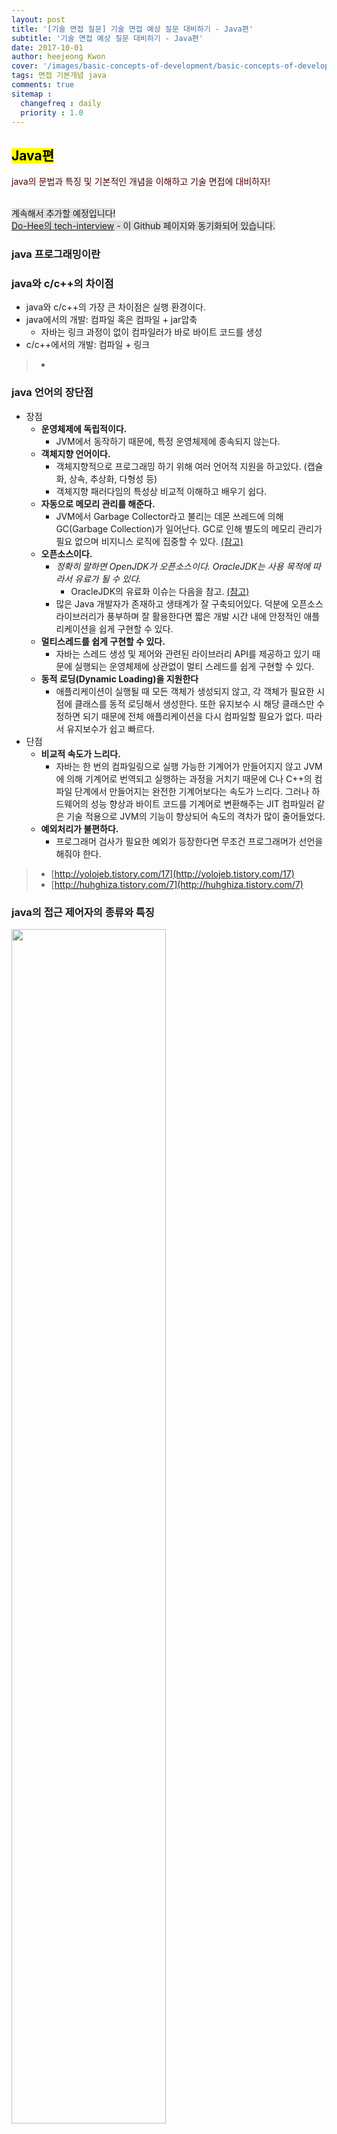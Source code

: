 ```yaml
---
layout: post
title: '[기술 면접 질문] 기술 면접 예상 질문 대비하기 - Java편'
subtitle: '기술 면접 예상 질문 대비하기 - Java편'
date: 2017-10-01
author: heejeong Kwon
cover: '/images/basic-concepts-of-development/basic-concepts-of-development-main.png'
tags: 면접 기본개념 java
comments: true
sitemap :
  changefreq : daily
  priority : 1.0
---
```


## <mark>Java편</mark>  
<span style="color:#4d0000">java의 문법과 특징 및 기본적인 개념을 이해하고 기술 면접에 대비하자!</span>  

<br> <span style="background-color: #e1e1e1">계속해서 추가할 예정입니다!<span>
<br> [Do-Hee의 tech-interview](https://github.com/Do-Hee/tech-interview) - 이 Github 페이지와 동기화되어 있습니다.

### java 프로그래밍이란

### java와 c/c++의 차이점
- java와 c/c++의 가장 큰 차이점은 실행 환경이다.
- java에서의 개발: 컴파일 혹은 컴파일 + jar압축
  - 자바는 링크 과정이 없이 컴파일러가 바로 바이트 코드를 생성
- c/c++에서의 개발: 컴파일 + 링크

> - []()

### java 언어의 장단점
- 장점
  - **운영체제에 독립적이다.**
    - JVM에서 동작하기 때문에, 특정 운영체제에 종속되지 않는다.
  - **객체지향 언어이다.**
    - 객체지향적으로 프로그래밍 하기 위해 여러 언어적 지원을 하고있다. (캡슐화, 상속, 추상화, 다형성 등)
    - 객체지향 패러다임의 특성상 비교적 이해하고 배우기 쉽다.
  - **자동으로 메모리 관리를 해준다.**
    - JVM에서 Garbage Collector라고 불리는 데몬 쓰레드에 의해 GC(Garbage Collection)가 일어난다. GC로 인해 별도의 메모리 관리가 필요 없으며 비지니스 로직에 집중할 수 있다. [(참고)](http://www.jpstory.net/2013/12/15/garbage-collection-in-java/)
  - **오픈소스이다.**
    - *정확히 말하면 OpenJDK가 오픈소스이다. OracleJDK는 사용 목적에 따라서 유료가 될 수 있다.*
      - OracleJDK의 유료화 이슈는 다음을 참고. [(참고)](https://okky.kr/article/490213)
    - 많은 Java 개발자가 존재하고 생태계가 잘 구축되어있다. 덕분에 오픈소스 라이브러리가 풍부하며 잘 활용한다면 짧은 개발 시간 내에 안정적인 애플리케이션을 쉽게 구현할 수 있다.
  - **멀티스레드를 쉽게 구현할 수 있다.**
    - 자바는 스레드 생성 및 제어와 관련된 라이브러리 API를 제공하고 있기 때문에 실행되는 운영체제에 상관없이 멀티 스레드를 쉽게 구현할 수 있다.
  - **동적 로딩(Dynamic Loading)을 지원한다**
    - 애플리케이션이 실행될 때 모든 객체가 생성되지 않고, 각 객체가 필요한 시점에 클래스를 동적 로딩해서 생성한다. 또한 유지보수 시 해당 클래스만 수정하면 되기 때문에 전체 애플리케이션을 다시 컴파일할 필요가 없다. 따라서 유지보수가 쉽고 빠르다.
- 단점
  - **비교적 속도가 느리다.**
    - 자바는 한 번의 컴파일링으로 실행 가능한 기계어가 만들어지지 않고 JVM에 의해 기계어로 번역되고 실행하는 과정을 거치기 때문에 C나 C++의 컴파일 단계에서 만들어지는 완전한 기계어보다는 속도가 느리다. 그러나 하드웨어의 성능 향상과 바이트 코드를 기계어로 변환해주는 JIT 컴파일러 같은 기술 적용으로 JVM의 기능이 향상되어 속도의 격차가 많이 줄어들었다.
  - **예외처리가 불편하다.**
    - 프로그래머 검사가 필요한 예외가 등장한다면 무조건 프로그래머가 선언을 해줘야 한다.

> - [http://yolojeb.tistory.com/17](http://yolojeb.tistory.com/17)
> - [http://huhghiza.tistory.com/7](http://huhghiza.tistory.com/7)

### java의 접근 제어자의 종류와 특징
<img src="./images/access-controller.png" width="70%" height="70%">

### OOP의 4가지 특징
1. 추상화
    * 구체적인 사물들의 공통적인 특징을 파악해서 이를 하나의 개념(집합)으로 다루는 것
2. 캡슐화
    * 정보 은닉(information hiding): 필요가 없는 정보는 외부에서 접근하지 못하도록 제한하는 것
3. 일반화 관계
    * 여러 개체들이 가진 공통된 특성을 부각시켜 하나의 개념이나 법칙으로 성립시키는 과정
4. 다형성
    * 서로 다른 클래스의 객체가 같은 메시지를 받았을 때 각자의 방식으로 동작하는 능력

> - [https://gmlwjd9405.github.io/2018/07/05/oop-features.html](https://gmlwjd9405.github.io/2018/07/05/oop-features.html)

### OOP의 5대 원칙 (SOLID)
* **S**: 단일 책임 원칙(SRP, Single Responsibility Principle)
  * 객체는 단 하나의 책임만 가져야 한다.
* **O**: 개방-폐쇄 원칙(OCP, Open Closed Principle)
  * 기존의 코드를 변경하지 않으면서 기능을 추가할 수 있도록 설계가 되어야 한다.
* **L**: 리스코프 치환 원칙(LSP, Liskov Substitution Principle)
  * 일반화 관계에 대한 이야기며, 자식 클래스는 최소한 자신의 부모 클래스에서 가능한 행위는 수행할 수 있어야 한다.
* **I**: 의존 역전 원칙(DIP, Dependency Inversion Principle)
  * 의존 관계를 맺을 때 변화하기 쉬운 것 또는 자주 변화하는 것보다는 변화하기 어려운 것, 거의 변화가 없는 것에 의존하라는 것이다.
* **D**: 인터페이스 분리 원칙(ISP, Interface Segregation Principle)
  * 인터페이스를 클라이언트에 특화되도록 분리시키라는 설계 원칙이다.

> - [https://gmlwjd9405.github.io/2018/07/05/oop-solid.html](https://gmlwjd9405.github.io/2018/07/05/oop-solid.html)

### 객체지향 프로그래밍과 절차지향 프로그래밍의 차이
* 절차지향 프로그래밍
  * 실행하고자 하는 절차를 정하고, 이 절차대로 프로그래밍하는 방법
  * 목적을 달성하기 위한 일의 흐름에 중점을 둔다.
* 객체지향 프로그래밍
  * 실세상의 물체를 객체로 표현하고, 이들 사이의 관계, 상호 작용을 프로그램으로 나타낸다.
  * 객체를 추출하고 객체들의 관계를 결정하고 이들의 상호 작용에 필요한 함수(메서드)와 변수(필드)를 설계 및 구현하다.
  * 객체 지향의 행심은 연관되어 있는 변수와 메서드를 하나의 그룹으로 묶어서 그룹핑하는 것이다.
  * 사람의 사고와 가장 비슷하게 프로그래밍을 하기 위해서 생성된 기법
  * 하나의 클래스를 바탕으로 서로 다른 상태를 가진 인스턴스를 만들면 서로 다른 행동을 하게 된다. 즉, 하나의 클래스가 여러 개의 인스턴스가 될 수 있다는 점이 객체 지향이 제공하는 가장 기본적인 재활용성이라고 할 수 있다.

### 객체지향(Object-Oriented)이란


### java의 non-static 멤버와 static 멤버의 차이
* non-static 멤버
  * 공간적 특성: **멤버는 객체마다 별도로 존재한다.**
    * ***인스턴스 멤버*** 라고 부른다.
  * 시간적 특성: **객체 생성 시에 멤버가 생성된다.**
    * 객체가 생길 때 멤버도 생성된다.
    * 객체 생성 후 멤버 사용이 가능하다.
    * 객체가 사라지면 멤버도 사라진다.
  * 공유의 특성: **공유되지 않는다.**
    * 멤버는 객체 내에 각각의 공간을 유지한다.
* static 멤버
  * 공간적 특성: **멤버는 클래스당 하나가 생성된다.**
    * 멤버는 객체 내부가 아닌 별도의 공간에 생성된다.
    * ***클래스 멤버*** 라고 부른다.
  * 시간적 특성: **클래스 로딩 시에 멤버가 생성된다.**
    * 객체가 생기기 전에 이미 생성된다.
    * 객체가 생기기 전에도 사용이 가능하다. (즉, 객체를 생성하지 않고도 사용할 수 있다.)
    * 객체가 사라져도 멤버는 사라지지 않는다.
    * 멤버는 프로그램이 종료될 때 사라진다.
  * 공유의 특성: **동일한 클래스의 모든 객체들에 의해 공유된다.**

> - [https://gmlwjd9405.github.io/2018/08/04/java-static.html](https://gmlwjd9405.github.io/2018/08/04/java-static.html)

### java의 final 키워드 (final/finally/finalize)
* final 키워드
  * 개념: 변수나 메서드 또는 클래스가 '변경 불가능'하도록 만든다.
  * 원시(Primitive) 변수에 적용 시
    * 해당 변수의 값은 변경이 불가능하다.
  * 참조(Reference) 변수에 적용 시
    * 참조 변수가 힙(heap) 내의 다른 객체를 가리키도록 변경할 수 없다.
  * 메서드에 적용 시
    * 해당 메서드를 오버라이드할 수 없다.
  * 클래스에 적용 시
    * 해당 클래스의 하위 클래스를 정의할 수 없다.
* finally 키워드
  * 개념: try/catch 블록이 종료될 때 항상 실행될 코드 블록을 정의하기 위해 사용한다.
  * finally는 선택적으로 try 혹은 catch 블록 뒤에 정의할 때 사용한다.
  * finally 블록은 예외가 발생하더라도 항상 실행된다.
    * 단, JVM이 try 블록 실행 중에 종료되는 경우는 제외한다.
  * finally 블록은 종종 뒷마무리 코드를 작성하는 데 사용된다.
  * finally 블록은 try와 catch 블록 다음과, 통제권이 이전으로 다시 돌아가기 전 사이에 실행된다.
* finalize() 메서드
  * 개념: 쓰레기 수집기(GC, Garbage Collector)가 더 이상의 참조가 존재하지 않는 객체를 메모리에서 삭제하겠다고 결정하는 순간 호출된다.
  * Object 클래스의 finalize() 메서드를 오버라이드해서 맞춤별 GC를 정의할 수 있다.
    * `protected void finalize() throws Throwable { // 파일 닫기, 자원 반환 등등 }`

> - [https://gmlwjd9405.github.io/2018/08/06/java-final.html](https://gmlwjd9405.github.io/2018/08/06/java-final.html)

### java의 제네릭(Generic)과 c++의 템플릿(Template)의 차이
* java의 제네릭(Generic)
  * 개념: 모든 종류의 타입을 다룰 수 있도록 일반화된 타입 매개 변수(generic type)로 클래스나 메서드를 선언하는 기법
  * <img src="./images/generics.png" width="60%" height="60%">
  * 처리 방법: 타입 제거(type erasure)라는 개념에 근거한다.
    * 소스 코드를 JVM이 인식하는 바이트 코드로 변환할 때 인자로 주어진 타입을 제거하는 기술이다.
    * 제네릭이 있다고 해서 크게 달라지는 것은 없다. 단지 코드를 좀 더 예쁘게 할 뿐이다.
    * 그래서 java의 제네릭(Generic)은 때로는 **문법적 양념(syntactic sugar)** 이라고 부른다.
~~~java
Vector<String> vector = new Vector<String>();
vector.add(new String("hello"));
String str = vector.get(0);

// 컴파일러가 아래와 같이 변환
Vector vector = new Vector();
vector.add(new String("hello"));
String str = (String) vector.get(0);
~~~
* c++의 템플릿(Template)
  * 개념: 템플릿은 하나의 클래스를 서로 다른 여러 타입에 재사용할 수 있도록 하는 방법
    * 예를 들어 여러 타입의 객체를 저장할 수 있는 연결리스트와 같은 자료구조를 만들 수 있다.
  * 처리 방법: 컴파일러는 인자로 주어진 각각의 타입에 대해 별도의 템플릿 코드를 생성한다.
    * 예를 들어 MyClass<Foo>가 MyClass<Bar>와 정적 변수(static variable)를 공유하지 않는다.
    * 하지만 java에서 정적 변수는 제네릭(Generic) 인자로 어떤 타입을 주었는지에 관계없이 MyClass로 만든 모든 객체가 공유한다.
    * 즉, 템플릿은 좀 더 **우아한 형태의 매크로** 다.
~~~c
/** MyClass.h **/
template<class T> class MyClass {
  public:
    static int val;
    MyClass(int v) { val = v; }
};

/** MyClass.cpp **/
template<typename T>
int MyClass<T>::bar;
template class MyClass<Foo>;
template class MyClass<Bar>;

/** main.cpp **/
MyClass<Foo> * foo1 = new MyClass<Foo>(10);
MyClass<Foo> * foo2 = new MyClass<Foo>(15);
MyClass<Bar> * bar1 = new MyClass<Bar>(20);
MyClass<Bar> * bar2 = new MyClass<Bar>(35);
int f1 = foo1->val; // 15
int f2 = foo2->val; // 15
int b1 = bar1->val; // 35
int b2 = bar2->val; // 35
~~~

* java의 제네릭과 c++의 템플릿의 차이
  1. List<String>처럼 코드를 작성할 수 있다는 이유에서 동등한 개념으로 착각하기 쉽지만 두 언어가 이를 처리하는 방법은 아주 많이 다르다.
  2. c++의 Template에는 int와 같은 기본 타입을 인자로 넘길 수 있지만, java의 Generic에서는 Integer을 대신 사용해야 한다.
  3. c++의 Template은 인자로 주어진 타입으로부터 객체를 만들어 낼 수 있지만, java에서는 불가능하다.
  4. java에서 MyClass로 만든 모든 객체는 Generic 타입 인자가 무엇이냐에 관계없이 전부 동등한 타입이다.(실행 시간에 타입 인자 정보는 삭제된다.)
      * c++에서는 다른 Template 타입 인자를 사용해 만든 객체는 서로 다른 타입의 객체이다.
  5. java의 경우 Generic 타입 인자를 특정한 타입이 되도록 제한할 수 있다.
      * 예를 들어 CardDeck을 Generic 클래스로 정의할 때 CardGame의 하위 클래스만 사용되도록 제한할 수 있다.
  6. java에서 Generic 타입의 인자는 정적 메서드나 변수를 선언하는 데 사용될 수 없다.
      * 왜냐하면 MyClass<Foo>나 MyClass<Bar>가 이 메서드와 변수를 공유하기 때문이다.
      * c++ Template은 이 두 클래스를 다른 클래스로 처리하므로 Template 타입 인자를 정적 메서드나 변수를 선언하는 데 사용할 수 있다.

> - [코딩 인터뷰 완전 분석, 프로그래밍인사이트](https://www.kyobobook.co.kr/product/detailViewKor.laf?mallGb=KOR&ejkGb=KOR&barcode=9788966263080&OV_REFFER=http://click.linkprice.com/click.php?m=kbbook&a=A100532541&l=9999&l_cd1=0&u_id=jm0gctc7ca029ofs02yqe&l_cd2=0&tu=https%3A%2F%2Fwww.kyobobook.co.kr%2Fproduct%2FdetailViewKor.laf%3FmallGb%3DKOR%26ejkGb%3DKOR%26barcode%3D9788966263080)

### java의 가비지 컬렉션(Garbage Collection) 처리 방법

### 객체 직렬화(Serialization)와 역직렬화(Deserialization)란 무엇인가

### 클래스, 객체, 인스턴스의 차이
* 클래스(Class)
  * 객체를 만들어 내기 위한 **설계도** 혹은 틀
  * 연관되어 있는 변수와 메서드의 집합
* 객체(Object)
  * 소프트웨어 세계에 **구현할 대상**
  * 클래스에 선언된 모양 그대로 생성된 실체
  <!-- * 일반적으로 설계도인 클래스가 구체적인 실체인 인스턴스(인스턴스화)가 되었을 때 '객체'라고 부른다.
    * 즉, 메모리에 할당된 실체화된 인스턴스를 '객체'라고 부른다. -->
  * ***'클래스의 인스턴스(instance)'*** 라고도 부른다.
  * 객체는 모든 인스턴스를 대표하는 포괄적인 의미를 갖는다.
  * oop의 관점에서 클래스의 타입으로 선언되었을 때 '객체'라고 부른다.
* 인스턴스(Instance)
  * 설계도를 바탕으로 소프트웨어 세계에 **구현된 구체적인 실체**
    * 즉, 객체를 소프트웨어에 실체화 하면 그것을 '인스턴스'라고 부른다.
    * 실체화된 인스턴스는 메모리에 할당된다.
  * 인스턴스는 객체에 포함된다고 볼 수 있다.
  * oop의 관점에서 객체가 메모리에 할당되어 실제 사용될 때 '인스턴스'라고 부른다.
  * 추상적인 개념(또는 명세)과 구체적인 객체 사이의 **관계** 에 초점을 맞출 경우에 사용한다.
    * *'~의 인스턴스'* 의 형태로 사용된다.
    * 객체는 클래스의 인스턴스다.
    * 객체 간의 링크는 클래스 간의 연관 관계의 인스턴스다.
    * 실행 프로세스는 프로그램의 인스턴스다.
  * 즉, 인스턴스라는 용어는 반드시 클래스와 객체 사이의 관계로 한정지어서 사용할 필요는 없다.
  * 인스턴스는 어떤 원본(추상적인 개념)으로부터 '생성된 복제본'을 의미한다.
~~~java
/* 클래스 */
public class Animal {
  ...
}
/* 객체와 인스턴스 */
public class Main {
  public static void main(String[] args) {
    Animal cat, dog; // '객체'

    // 인스턴스화
    cat = new Animal(); // cat은 Animal 클래스의 '인스턴스'(객체를 메모리에 할당)
    dog = new Animal(); // dog은 Animal 클래스의 '인스턴스'(객체를 메모리에 할당)
  }
}
~~~
* Q. 클래스 VS 객체
  * 클래스는 '설계도', 객체는 '설계도로 구현한 모든 대상'을 의미한다.
* Q. 객체 VS 인스턴스
  * 클래스의 타입으로 선언되었을 때 객체라고 부르고, 그 객체가 메모리에 할당되어 실제 사용될 때 인스턴스라고 부른다.
  * 객체는 현실 세계에 가깝고, 인스턴스는 소프트웨어 세계에 가깝다.
  * 객체는 '실체', 인스턴스는 '관계'에 초점을 맞춘다.
    * 객체를 '클래스의 인스턴스'라고도 부른다.
  <!-- * 로직을 설계할 때 나타나는 대상을 객체라고 부르고, 구체적인 코드 상에서 나타나는 객체를 인스턴스라고 부른다. -->
  * ***'방금 인스턴스화하여 레퍼런스를 할당한' 객체를 인스턴스라고 말하지만, 이는 원본(추상적인 개념)으로부터 생성되었다는 것에 의미를 부여하는 것일 뿐 엄격하게 객체와 인스턴스를 나누긴 어렵다.***
* 추상화 기법
  1. 분류(Classification)
      * 객체 -> 클래스
      * 실재하는 객체들을 공통적인 속성을 공유하는 범부 또는 추상적인 개념으로 묶는 것
  2. 인스턴스화(Instantiation)
      * 클래스 -> 인스턴스
      * 분류의 반대 개념. 범주나 개념으로부터 실재하는 객체를 만드는 과정
      * 구체적으로 클래스 내의 객체에 대해 특정한 변형을 정의하고, 이름을 붙인 다음, 그것을 물리적인 어떤 장소에 위치시키는 등의 작업을 통해 인스턴스를 만드는 것을 말한다.
      * '예시(Exemplification)'라고도 부른다.

> - [https://www.slipp.net/questions/126](https://www.slipp.net/questions/126)
> - [https://opentutorials.org/course/1223/5400](https://opentutorials.org/course/1223/5400)
> - [http://cerulean85.tistory.com/149](http://cerulean85.tistory.com/149)
> - [https://www.ijemin.com/blog/%EC%98%A4%EB%B8%8C%EC%A0%9D%ED%8A%B8%EC%99%80-%EC%9D%B8%EC%8A%A4%ED%84%B4%EC%8A%A4%EC%9D%98-%EC%B0%A8%EC%9D%B4-difference-between-obect-and-instance/](https://www.ijemin.com/blog/%EC%98%A4%EB%B8%8C%EC%A0%9D%ED%8A%B8%EC%99%80-%EC%9D%B8%EC%8A%A4%ED%84%B4%EC%8A%A4%EC%9D%98-%EC%B0%A8%EC%9D%B4-difference-between-obect-and-instance/)

### 객체(Object)란 무엇인가

### 오버로딩과 오버라이딩의 차이(Overloading vs Overriding)
<!-- [](#){name=Overloading-vs-Overriding} -->
* 오버로딩(Overloading)
  * 두 메서드가 같은 이름을 갖고 있으나 인자의 수나 자료형이 다른 경우
  * Ex)
    * `public double computeArea(Circle c) { ... }`
    * `public double computeArea(Circle c1, Circle c2) { ... }`
    * `public double computeArea(Square c) { ... }`
* 오버라이딩(Overriding)
  * 상위 클래스의 메서드와 이름과 용례(signature)가 같은 함수를 하위 클래스에 재정의하는 것
  * 상속 관계에 있는 클래스 간에 같은 이름의 메서드를 정의
  * Ex) Circle에서 printMe() 메서드를 재정의한다.
~~~java
public abstract class Shape {
    public void printMe() { System.out.println("Shape"); }
    public abstract double computeArea();
}
public class Circle extends Shape {
    private double rad = 5;
    @Override // 개발자의 실수를 방지하기 위해 @Override(annotation) 쓰는 것을 권장
    public void printMe() { System.out.println("Circle"); }
    public double computeArea() { return rad * rad * 3.15; }
}
public class Ambiguous extends Shape {
    private double area = 10;
    public double computeArea() { return area; }
}
~~~

> - [https://gmlwjd9405.github.io/2018/08/09/java-overloading-vs-overriding.html](https://gmlwjd9405.github.io/2018/08/09/java-overloading-vs-overriding.html)


### Call by Reference와 Call by Value의 차이
* Call by Value (값에 의한 호출)
  * 함수가 호출될 때, 메모리 공간 안에서는 함수를 위한 별도의 임시 공간이 생성된다.
  * 함수 호출시 인자로 전달되는 변수의 값을 복사하여 함수의 인자로 전달한다.
  * 복사된 인자는 함수 안에서 지역적으로 사용되는 local value의 특성을 가진다.
  * 따라서 함수 안에서 인자의 값이 변경되어도, 외부의 변수의 값은 변경되지 않는다.
* Call by Reference (참조에 의한 호출)
  * 함수가 호출될 때, 메모리 공간 안에서는 함수를 위한 별도의 임시 공간이 생성된다.
  * 함수 호출시 인자로 전달되는 변수의 레퍼런스를 전달한다. (해당 변수를 가르킨다.)
  * 따라서 함수 안에서 인자의 값이 변경되면, 인자로 전달된 변수의 값도 함께 변경된다.
* Java는 Call by Value 일까? Call by Reference 일까?
~~~java
class Person {
  private String name;
  public Person(String name) {
    this.name = name;
  }
  public setName(String name) {
    this.name = name;
  }
  @Override
  public String toString() {
    return "name is " + this.name;
  }
}
~~~
~~~java
public class FunctionCallTest {
  public static void assignNewPerson(Person p) {
    p = new Person("hee");
  }
  public static void changeName(Person p) {
    p.setNaem("hee");
  }
  public static void main(String[] args) {
    Person p = new Person("doy");

    assignNewPerson(p);
    System.out.println(p); // name is doy

    changeName(p);
    System.out.println(p); // name is hee
  }
}
~~~
  * 기본자료형은 Call By Value이고, 참조자료형은 Call By Reference이다??
  * 오해 1. 특정 메서드 내에서 전달 받은 객체의 상태를 변경 할 수 있다.
    * `changeName` 메서드는 참조변수 p가 가리키는 [이름 속성이 "doy"인 Person 객체]를 [이름 속성이 "hee"인 새로운 Person 객체]로 변경한 것이 아니라, 단지 이름 속성만 변경했을 뿐이다.
  * 오해 2. 참조변수는 임의의 객체에 대한 레퍼런스를 저장하므로 메서드로 전달한 값이 레퍼런스(Call by Reference)이다.
    * 전달 된 레퍼런스는 참조변수 p 자체의 레퍼런스가 아닌 p가 저장하고 있는 값(이것도 레퍼런스)이다.
    * 만약 Java가 Call by Reference를 지원한다면 `assignNewPerson` 메서드 실행 후에 p 참조변수가 가리키는 객체가 [이름 속성이 "hee"인 새로운 Person 객체]로 변경되어야 한다.
    * 또한 참조변수 p 자체의 레퍼런스를 얻을 수 있는 방법이 있어야 한다. 그러나 Java는 이 방법을 지원하지 않는다.
  * **따라서 Java는 항상 Call by Value 이다.**
    * 여기서 value 란?
      * 기본자료형의 값 또는 객체에 대한 레퍼런스
  * 기본자료형의 경우 해당하는 변수의 값을 복사해서 전달한다.
  * 참조자료형의 경우 해당하는 변수가 가지는 값이 레퍼런스이므로 인자로 넘길 때 Call by Value에 의해 변수가 가지고 있는 레퍼런스가 복사되어 전달된다.

> - [https://wayhome25.github.io/cs/2017/04/11/cs-13/](https://wayhome25.github.io/cs/2017/04/11/cs-13/)
> - [http://wonwoo.ml/index.php/post/1679](http://wonwoo.ml/index.php/post/1679)
> - [https://brunch.co.kr/@kd4/2](https://brunch.co.kr/@kd4/2)
> - [http://mussebio.blogspot.com/2012/05/java-call-by-valuereference.html](http://mussebio.blogspot.com/2012/05/java-call-by-valuereference.html)

### 인터페이스와 추상 클래스의 차이(Interface vs Abstract Class)
* 추상 메서드(Abstract Method)
  * abstract 키워드와 함께 원형만 선언되고, 코드는 작성되지 않은 메서드
~~~java
public abstract String getName(); // 추상 메서드
public abstract String fail() { return "Fail"; } // 추상 메서드 아님. 컴파일 오류 발생
~~~
* 추상 클래스(Abstract Class)
  * 개념: abstract 키워드로 선언된 클래스
    1. 추상 메서드를 최소 한 개 이상 가지고 abstract로 선언된 클래스
        * 최소 한 개의 추상 메서드를 포함하는 경우 **반드시** 추상 클래스로 선언하여야 한다.
    2. 추상 메서드가 없어도 abstract로 선언한 클래스
        * 그러나 추상 메서드가 하나도 없는 경우라도 추상 클래스로 선언할 수 있다.
  * 추상 클래스의 구현
    * 서브 클래스에서 슈퍼 클래스의 모든 추상 메서드를 오버라이딩하여 실행가능한 코드로 구현한다.
  * 추상 클래스의 목적
    * 객체(인스턴스)를 생성하기 위함이 아니며, 상속을 위한 부모 클래스로 활용하기 위한 것이다.
    * 여러 클래스들의 **공통된 부분을 추상화(추상 메서드)** 하여 상속받는 클래스에게 구현을 강제화하기 위한 것이다. (메서드의 동작을 구현하는 자식 클래스로 책임을 위임)
    * 즉, 추상 클래스의 추상 메서드를 자식 클래스가 구체화하여 그 기능을 확장하는 데 목적이 있다.
~~~java
/* 개념 a의 예시 */
abstract class Shape { // 추상 클래스
  Shape() {...}
  void edit() {...}
  abstract public void draw(); // 추상 메서드
}
~~~
~~~java
/* 개념 b의 예시 */
abstract class Shape { // 추상 클래스
  Shape() {...}
  void edit() {...}
}
~~~
~~~java
/* 추상 클래스의 구현 */
class Circle extends Shape {
  public void draw() { System.out.println("Circle"); } // 추상 메서드 (오버라이딩)
  void show() { System.out.println("동그라미 모양"); }
}
~~~
  <!-- * 추상 클래스의 특징
    1. 추상 클래스의 인스턴스(객체)를 생성할 수 없다.
    2. 상속받은 추상 클래스의 추상 메서드를 구현하지 않으면 자동으로 추상 클래스가 된다.
        * `interface MobilePhone extends Phone { }` -->
* 인터페이스(Interface)
  * 개념: 추상 메서드와 상수만을 포함하며, interface 키워드를 사용하여 선언한다.
  * 인터페이스의 구현
    * 인터페이스를 상속받고, 추상 메서드를 모두 구현한 클래스를 작성한다.
    * implements 키워드를 사용하여 구현한다.
  * 인터페이스의 목적
    * 상속받을 서브 클래스에게 구현할 메서드들의 원형을 모두 알려주어, 클래스가 자신의 목적에 맞게 메서드를 구현하도록 하는 것이다.
    * **구현 객체의 같은 동작을 보장하기 위한 목적이 있다.**
    * 즉, 서로 관련이 없는 클래스에서 공통적으로 사용하는 방식이 필요하지만 기능을 각각 구현할 필요가 있는 경우에 사용한다.
  * 인터페이스의 특징
    1. 인터페이스는 상수 필드와 추상 메서드만으로 구성된다.
    2. 모든 메서드는 추상 메서드로서, abstract public 속성이며 생략 가능하다.
    3. 상수는 public static final 속성이며, 생략하여 선언할 수 있다.
    4. 인터페이스를 상속받아 새로운 인터페이스를 만들 수 있다.
        * `interface MobilePhone extends Phone { }`
~~~java
/* 인터페이스의 개념 */
interface Phone { // 인터페이스
  int BUTTONS = 20; // 상수 필드 (public static final int BUTTONS = 20;과 동일)
  void sendCall(); // 추상 메서드 (abstract public void sendCall();과 동일)
  abstract public void receiveCall(); // 추상 메서드
}
~~~
~~~java
/* 인터페이스의 구현 */
class FeaturePhone implements Phone {
  // Phone의 모든 추상 메서드를 구현한다.
  public void sendCall() {...}
  public void receiveCall() {...}

  // 추가적으로 다른 메서드를 작성할 수 있다.
  public int getButtons() {...}
}
~~~
* 추상 클래스와 인터페이스의 ***공통점***
  * 인스턴스(객체)는 생성할 수 없다.
  * 선언만 있고 구현 내용이 없다.
  * 자식 클래스가 메서드의 구체적인 동작을 구현하도록 책임을 위임한다.
* 추상 클래스와 인터페이스의 ***차이점***
  * 서로 다른 목적을 가지고 있다.
    * 추상 클래스는 추상 메서드를 자식 클래스가 구체화하여 그 기능을 확장하는 데 목적이 있다. (상속을 위한 부모 클래스)
    * 인터페이스는 서로 관련이 없는 클래스에서 공통적으로 사용하는 방식이 필요하지만 기능을 각각 구현할 필요가 있는 경우에 사용한다. (구현 객체의 같은 동작을 보장)
  * 추상 클래스는 클래스이지만 인터페이스는 클래스가 아니다.
  * 추상 클래스는 단일 상속이지만 인터페이스는 다중 상속이 가능하다.
  * 추상 클래스는 “is a kind of” 인터페이스는 “can do this”
    * Ex) 추상 클래스: Appliances(Abstract Class) - TV, Refrigerator
    * Ex) 인터페이스: Flyable(Interface) - Plane, Bird

> - [http://loustler.io/languages/oop_interface_and_abstract_class/](http://loustler.io/languages/oop_interface_and_abstract_class/)
> - [http://alecture.blogspot.com/2011/05/abstract-class-interface.html](http://alecture.blogspot.com/2011/05/abstract-class-interface.html)

### JVM 구조

### Java Collections Framework
<img src="./images/java-collections-framework.png" width="70%" height="70%">

* Map
    * 검색할 수 있는 인터페이스
    * 데이터를 삽입할 때 Key와 Value의 형태로 삽입되며, Key를 이용해서 Value를 얻을 수 있다.
* Collection
    * List
        * 순서가 있는 Collection
        * 데이터를 중복해서 포함할 수 있다.
    * Set
        * 집합적인 개념의 Collection
        * 순서의 의미가 없다.
        * 데이터를 중복해서 포함할 수 없다.
* Collections Framework 선택 과정
  1. Map과 Collection 인터페이스 중 선택
    1-1. Collection 선택 시 사용 목적에 따라 List와 Set중 선택
  2. 사용 목적에 따라 Map, List, Set 각각의 하위 구현체를 선택
    2-1. Map: HashMap, LinkedHashMap, HashTable, TreeMap
    2-2. List: LinkedList, ArrayList
    2-3. Set: TreeSet, HashSet

### java Map 인터페이스 구현체의 종류
* HashMap
    * Entry<K,V>의 배열로 저장되며, 배열의 index는 내부 해쉬 함수를 통해 계산된다.
    * 내부 hash값에 따라서 키순서가 정해지므로 특정 규칙없이 출력된다.
    * key와 value에 null값을 허용한다.
    * 비동기 처리
    * 시간복잡도: O(1)
* LinkedHashMap
    * HaspMap을 상속받으며, Linked List로 저장된다.
    * 입력 순서대로 출력된다.
    * 비동기 처리
    * 시간복잡도: O(n)
* TreeMap
    * 내부적으로 레드-블랙 트리(Red-Black tree)로 저장된다.
    * 키값이 기본적으로 오름차순 정렬되어 출력된다.
    * 키값에 대한 Compartor 구현으로 정렬 방법을 지정할 수 있다.
    * 시간복잡도: O(logn)
* ConCurrentHashMap
    * multiple lock
    * update할 때만 동기 처리
    * key와 value에 null값을 허용하지 않는다.
* HashTable
    * single lock
    * 모든 메서드에 대해 동기 처리
    * key와 value에 null값을 허용하지 않는다.

### java Set 인터페이스 구현체의 종류
* HashSet
    * 저장 순서를 유지하지 않는 데이터의 집합이다.
    * 해시 알고리즘(hash algorithm)을 사용하여 검색 속도가 매우 빠르다.
    * 내부적으로 HashMap 인스턴스를 이용하여 요소를 저장한다.
* LinkedHashSet
    * 저장 순서를 유지하는 HashSet
* TreeSet
    * 데이터가 정렬된 상태로 저장되는 이진 탐색 트리(binary search tree)의 형태로 요소를 저장한다.
    * 이진 탐색 트리 중에 성능을 향상시킨 레드-블랙 트리(Red-Black tree)로 구현되어 있다.
    * Compartor 구현으로 정렬 방법을 지정할 수 있다.

### :java List 인터페이스 구현체의 종류
* ArrayList
    * 단방향 포인터 구조로 각 데이터에 대한 인덱스를 가지고 있어 데이터 검색에 적합하다.
    * 데이터의 삽입, 삭제 시 해당 데이터 이후 모든 데이터가 복사되므로 삽입, 삭제가 빈번한 데이터에는 부적합하다.
* LinkedList
    * 양방향 포인터 구조로 데이터의 삽입, 삭제 시 해당 노드의 주소지만 바꾸면 되므로 삽입, 삭제가 빈번한 데이터에 적합하다.
    * 데이터의 검색 시 처음부터 노드를 순회하므로 검색에는 부적합하다.
    * 스택, 큐, 양방향 큐 등을 만들기 위한 용도로 쓰인다.
* Vector
    * 내부에서 자동으로 동기화 처리가 일어난다.
    * 성능이 좋지 않고 무거워 잘 쓰이지 않는다.

### Wrapper class

### Annotation

### String, StringBuilder, StringBuffer
* String
    * 새로운 값을 할당할 때마다 새로 클래스에 대한 객체가 생성된다.
    * String에서 저장되는 문자열은 private final char[]의 형태이기 때문에 String 값은 바꿀수 없다.
        * private: 외부에서 접근 불가
        * final: 초기값 변경 불가
    * String + String + String...
        * 각각의 String 주솟값이 Stack에 쌓이고, Garbage Collector가 호출되기 전까지 생성된 String 객체들은 Heap에 쌓이기 때문에 메모리 관리에 치명적이다.
    * String을 직접 더하는 것보다는 StringBuffer나 StringBuilder를 사용하는 것이 좋다.
* StringBuilder, StringBuffer
    * memory에 append하는 방식으로, 클래스에 대한 객체를 직접 생성하지 않는다.
    * StringBuilder
        * 변경가능한 문자열
        * 비동기 처리
    * StringBuffer
        * 변경가능한 문자열
        * 동기 처리
        * multiple thread 환경에서 안전한 클래스(thread safe)

### 동기화와 비동기화의 차이(Syncronous vs Asyncronous)

### java에서 '=='와 'Equals()'의 차이

### java의 리플렉션(Reflection) 이란
* 리플렉션(Reflection) 이란?
  * 자바에서 이미 로딩이 완료된 클래스에서 또 다른 클래스를 동적으로 로딩(Dynamic Loading)하여 생성자(Constructor), 멤버 필드(Member Variables) 그리고 멤버 메서드(Member Method) 등을 사용할 수 있는 기법이다.
  * 클래스의 패키지 정보, 접근 지정자, 수퍼 클래스, 어노테이션(Annotation) 등을 얻을 수 있다.
  * 컴파일 시간(Compile Time)이 아니라 실행 시간(Run Time)에 동적으로 특정 클래스의 정보를 객체화를 통해 분석 및 추출해낼 수 있는 프로그래밍 기법이다.
* 사용 방법
  * `Class.forName("클래스이름")`
  * 클래스의 이름으로부터 인스턴스를 생성할 수 있고, 이를 이용하여 클래스의 정보를 가져올 수 있다.
  ~~~java
  public class DoHee {
      public String name;
      public int number;
      public void setDoHee (String name, int number) {
        this.name = name;
        this.number = number;
      }
      public void setNumber(int number) {
          this.number = number;
      }
      public void sayHello(String name) {
        System.out.println("Hello, " + name);
    }
  }
  ~~~
  ~~~java
  import java.lang.reflect.Method;
  import java.lang.reflect.Field;

  public class ReflectionTest {
      public void reflectionTest() {
          try {
              Class myClass = Class.forName("DoHee");
              Method[] methods = myClass.getDeclaredMethods();

              /* 클래스 내 선언된 메서드의 목록 출력 */
              /* 출력 : public void DoHee.setDoHee(java.lang.String,int)
                       public void DoHee.setNumber(int)
                       public void DoHee.sayHello(java.lang.String) */
              for (Method method : methods) {
                  System.out.println(method.toString());
              }

              /* 메서드의 매개변수와 반환 타입 확인 */
              /* 출력 : Class Name : class DoHee
                       Method Name : setDoHee
                       Return Type : void */
              Method method = methods[0];
              System.out.println("Class Name : " + method.getDeclaringClass());
              System.out.println("Method Name : " + method.getName());
              System.out.println("Return Type : " + method.getReturnType());

              /* 출력 : Param Type : class java.lang.String
                       Param Type : int */
              Class[] paramTypes = method.getParameterTypes();
              for(Class paramType : paramTypes) {
                  System.out.println("Param Type : " + paramType);
              }

              /* 메서드 이름으로 호출 */
              Method sayHelloMethod = myClass.getMethod("sayHello", String.class);
              sayHelloMethod.invoke(myClass.newInstance(), new String("DoHee")); // 출력 : Hello, DoHee

              /* 다른 클래스의 멤버 필드의 값 수정 */
              Field field = myClass.getField("number");
              DoHee obj = (DoHee) myClass.newInstance();
              obj.setNumber(5);
              System.out.println("Before Number : " + field.get(obj)); // 출력 : Before Number : 5
              field.set(obj, 10);
              System.out.println("After Number : " + field.get(obj)); // 출력 : After Number : 10
          } catch (Exception e) {
              // Exception Handling
          }
      }

      public static void main(String[] args) {
          new ReflectionTest().reflectionTest();
      }
  }
  ~~~
* 왜 사용할까?
  * 실행 시간에 다른 클래스를 동적으로 로딩하여 접근할 때
  * 클래스와 멤버 필드 그리고 메서드 등에 관한 정보를 얻어야할 때
  * 리플렉션 없이도 완성도 높은 코드를 구현할 수 있지만 사용한다면 조금 더 유연한 코드를 만들 수 있다.
* 주의할 점
  * 외부에 공개되지 않는 private 멤버도 `Field.setAccessible()` 메서드를 true로 지정하면 접근과 조작이 가능하기 때문에 주의해야 한다.

> - [https://madplay.github.io/post/java-reflection](https://madplay.github.io/post/java-reflection)

---

## 관련된 Post
* 알고리즘: [기술 면접 예상 질문 대비하기 - 알고리즘(Algorithm)편](https://gmlwjd9405.github.io/2017/10/01/basic-concepts-of-development-algorithm.html) 을 참고하시기 바랍니다.
* 데이터베이스: [기술 면접 예상 질문 대비하기 - 데이터베이스(DB)편](https://gmlwjd9405.github.io/2017/10/01/basic-concepts-of-development-db.html) 을 참고하시기 바랍니다.
* 디자인패턴: [기술 면접 예상 질문 대비하기 - 디자인패턴(Design Pattern)편](https://gmlwjd9405.github.io/2017/10/01/basic-concepts-of-development-designpattern.html) 을 참고하시기 바랍니다.
* Java: [기술 면접 예상 질문 대비하기 - Java편](https://gmlwjd9405.github.io/2017/10/01/basic-concepts-of-development-java.html) 을 참고하시기 바랍니다.
* 운영체제: [기술 면접 예상 질문 대비하기 - 운영체제(OS)편](https://gmlwjd9405.github.io/2017/10/01/basic-concepts-of-development-os.html) 을 참고하시기 바랍니다.


## References
<!-- > - [http://hahahoho5915.tistory.com/16](http://hahahoho5915.tistory.com/16)
> - [http://cheekee.co.kr/?p=273](http://cheekee.co.kr/?p=273)
> - [http://manducku.tistory.com/44](http://manducku.tistory.com/44)
> - [https://www.slideshare.net/HaYouri/hau-java](https://www.slideshare.net/HaYouri/hau-java) -->
